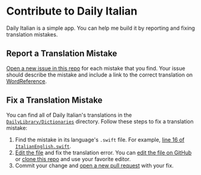 #  Contribute to Daily Italian

Daily Italian is a simple app. You can help me build it by reporting and fixing translation mistakes.

## Report a Translation Mistake

[Open a new issue in this repo](https://github.com/jungaretti/daily-language/issues/new) for each mistake that you find. Your issue should describe the mistake and include a link to the correct translation on [WordReference](https://www.wordreference.com/).

## Fix a Translation Mistake

You can find all of Daily Italian's translations in the [`DailyLibrary/Dictionaries`](https://github.com/jungaretti/daily-language/tree/main/DailyLibrary/Sources/DailyLibrary/Dictionaries) directory. Follow these steps to fix a translation mistake:

1. Find the mistake in its language's `.swift` file. For example, [line 16 of `ItalianEnglish.swift`](https://github.com/jungaretti/daily-language/blob/main/DailyLibrary/Sources/DailyLibrary/Dictionaries/ItalianEnglish.swift#L16).
2. [Edit the file](https://docs.github.com/en/repositories/working-with-files/managing-files/editing-files) and fix the translation error. You can [edit the file on GitHub](https://docs.github.com/en/repositories/working-with-files/managing-files/editing-files) or [clone this repo](https://docs.github.com/en/repositories/creating-and-managing-repositories/cloning-a-repository) and use your favorite editor.
3. Commit your change and [open a new pull request](https://www.youtube.com/watch?v=8lGpZkjnkt4) with your fix. 
